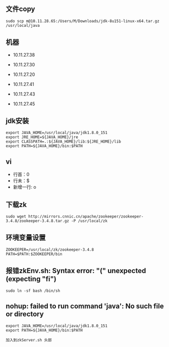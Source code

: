 ## 文件copy
````aidl
sudo scp m@10.11.28.65:/Users/M/Downloads/jdk-8u151-linux-x64.tar.gz /usr/local/java
````

## 机器
* 10.11.27.38
* 10.11.27.30
* 10.11.27.20

* 10.11.27.41
* 10.11.27.43
* 10.11.27.45

## jdk安装
````aidl
export JAVA_HOME=/usr/local/java/jdk1.8.0_151  
export JRE_HOME=${JAVA_HOME}/jre  
export CLASSPATH=.:${JAVA_HOME}/lib:${JRE_HOME}/lib  
export PATH=${JAVA_HOME}/bin:$PATH
````

## vi
* 行首：0
* 行未：$
* 新增一行: o

## 下载zk
````aidl
sudo wget http://mirrors.cnnic.cn/apache/zookeeper/zookeeper-3.4.8/zookeeper-3.4.8.tar.gz -P /usr/local/zk
````

## 环境变量设置
````aidl
ZOOKEEPER=/usr/local/zk/zookeeper-3.4.8
PATH=$PATH:$ZOOKEEPER/bin
````

## 报错zkEnv.sh: Syntax error: "(" unexpected (expecting "fi")
```aidl
sudo ln -sf bash /bin/sh
```

## nohup: failed to run command 'java': No such file or directory
````aidl
export JAVA_HOME=/usr/local/java/jdk1.8.0_151   
export PATH=${JAVA_HOME}/bin:$PATH

加入到zkServer.sh 头部
````




